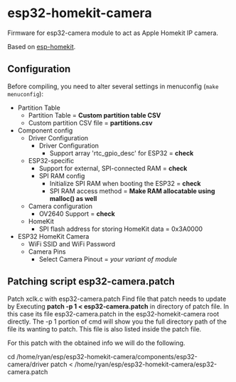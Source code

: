 # esp32-homekit-camera

Firmware for esp32-camera module to act as Apple Homekit IP camera.

Based on [esp-homekit](https://github.com/maximkulkin/esp-homekit).

## Configuration

Before compiling, you need to alter several settings in menuconfig (`make
menuconfig`):
* Partition Table
    * Partition Table = **Custom partition table CSV**
    * Custom partition CSV file = **partitions.csv**
* Component config
    * Driver Configuration
        * Driver Configuration
            * Support array 'rtc_gpio_desc' for ESP32 = **check**
    * ESP32-specific
        * Support for external, SPI-connected RAM = **check**
        * SPI RAM config
            * Initialize SPI RAM when booting the ESP32 = **check**
            * SPI RAM access method = **Make RAM allocatable using malloc() as well**
    * Camera configuration
        * OV2640 Support = **check**
    * HomeKit
        * SPI flash address for storing HomeKit data = 0x3A0000
* ESP32 HomeKit Camera
    * WiFi SSID and WiFi Password
    * Camera Pins
        * Select Camera Pinout = *your variant of module*

## Patching script **esp32-camera.patch**
Patch xclk.c with esp32-camera.patch
Find file that patch needs to update by Executing **patch -p 1 < esp32-camera.patch** in directory of patch file.  In this case its file esp32-camera.patch in the esp32-homekit-camera root directly.  The -p 1 portion of cmd will show you the full directory path of the file its wanting to patch.  This file is also listed inside the patch file.

For this patch with the obtained info we will do the following. 

cd /home/ryan/esp/esp32-homekit-camera/components/esp32-camera/driver
patch < /home/ryan/esp/esp32-homekit-camera/esp32-camera.patch
